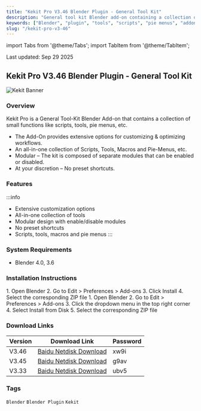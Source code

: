 ```yaml
---
title: "Kekit Pro V3.46 Blender Plugin - General Tool Kit"
description: "General tool kit Blender add-on containing a collection of scripts, tools, pie menus and more"
keywords: ["Blender", "plugin", "tools", "scripts", "pie menus", "addon"]
slug: "/kekit-pro-v3-46"
---
```


import Tabs from '@theme/Tabs';
import TabItem from '@theme/TabItem';

<div class="time-stamp">Last updated: Sep 29 2025</div>

## Kekit Pro V3.46 Blender Plugin - General Tool Kit

![Kekit Banner](https://www.gfxcamp.com/wp-content/uploads/2024/02/Kekit.jpg)

### Overview

Kekit Pro is a General Tool-Kit Blender Add-on that contains a collection of small functions like scripts, tools, pie menus, etc.

- The Add-On provides extensive options for customizing & optimizing workflows.
- An all-in-one collection of Scripts, Tools, Macros and Pie-Menus, etc.
- Modular – The kit is composed of separate modules that can be enabled or disabled.
- At your discretion – No preset shortcuts.

### Features

:::info
- Extensive customization options
- All-in-one collection of tools
- Modular design with enable/disable modules
- No preset shortcuts
- Scripts, tools, macros and pie menus
:::

### System Requirements

- Blender 4.0, 3.6

### Installation Instructions

<Tabs>
<TabItem value="blender4" label="Blender 4 or Lower" default>
1. Open Blender
2. Go to Edit > Preferences > Add-ons
3. Click Install
4. Select the corresponding ZIP file
</TabItem>
<TabItem value="blender41" label="Blender 4.1 or Higher">
1. Open Blender
2. Go to Edit > Preferences > Add-ons
3. Click the dropdown menu in the top right corner
4. Select Install from Disk
5. Select the corresponding ZIP file
</TabItem>
</Tabs>

### Download Links

| Version | Download Link | Password |
|---------|---------------|----------|
| V3.46 | [Baidu Netdisk Download](https://pan.baidu.com/s/1FQqVfFpZiCngjU4qkSdPvg?pwd=xw9i) | xw9i |
| V3.45 | [Baidu Netdisk Download](https://pan.baidu.com/s/1VnLFsZCPXdyR4ItNAZ0FrQ?pwd=g9av) | g9av |
| V3.33 | [Baidu Netdisk Download](https://pan.baidu.com/s/1b2Roo3Kb2w1RcDRGjw820w?pwd=ubv5) | ubv5 |

### Tags

`Blender` `Blender Plugin` `Kekit`
